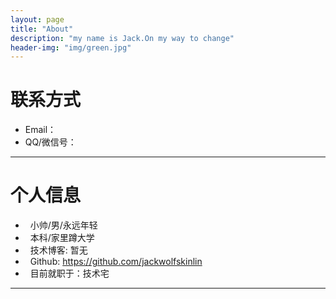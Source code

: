 ```yaml
---
layout: page
title: "About"
description: "my name is Jack.On my way to change"
header-img: "img/green.jpg"
---
```





# 联系方式

*   Email：
*   QQ/微信号：

* * *

# 个人信息

*   小帅/男/永远年轻
*   本科/家里蹲大学 
*   技术博客: 暂无
*   Github: <https://github.com/jackwolfskinlin>
*   目前就职于：技术宅

* * *
